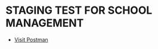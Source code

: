 # STAGING TEST FOR SCHOOL MANAGEMENT

* [Visit Postman](https://www.postman.com/unionease-backend/school-management/collection/l5zun1l/schoolmanagement)
